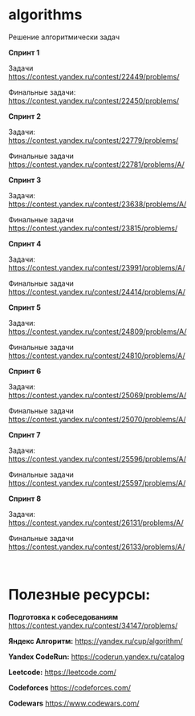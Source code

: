 # algorithms
Решение алгоритмически задач

**Спринт 1**

Задачи <br>
https://contest.yandex.ru/contest/22449/problems/


Финальные задачи:<br>
https://contest.yandex.ru/contest/22450/problems/

**Спринт 2**

Задачи:<br>
https://contest.yandex.ru/contest/22779/problems/

Финальные задачи<br>
https://contest.yandex.ru/contest/22781/problems/A/

**Спринт 3**

Задачи:<br>
https://contest.yandex.ru/contest/23638/problems/A/

Финальные задачи<br>
https://contest.yandex.ru/contest/23815/problems/

**Спринт 4**

Задачи:<br>
https://contest.yandex.ru/contest/23991/problems/A/

Финальные задачи<br>
https://contest.yandex.ru/contest/24414/problems/A/

**Спринт 5**

Задачи:<br>
https://contest.yandex.ru/contest/24809/problems/A/

Финальные задачи<br>
https://contest.yandex.ru/contest/24810/problems/A/

**Спринт 6**

Задачи:<br>
https://contest.yandex.ru/contest/25069/problems/A/

Финальные задачи<br>
https://contest.yandex.ru/contest/25070/problems/A/

**Спринт 7**

Задачи:<br>
https://contest.yandex.ru/contest/25596/problems/A/

Финальные задачи<br>
https://contest.yandex.ru/contest/25597/problems/A/

**Спринт 8**

Задачи:<br>
https://contest.yandex.ru/contest/26131/problems/A/

Финальные задачи<br>
https://contest.yandex.ru/contest/26133/problems/A/

<br>

# Полезные ресурсы: <br>
**Подготовка к собеседованиям**
https://contest.yandex.ru/contest/34147/problems/

**Яндекс Алгоритм:**
https://yandex.ru/cup/algorithm/

**Yandex CodeRun:**
https://coderun.yandex.ru/catalog

**Leetcode:**
https://leetcode.com/

**Codeforces**
https://codeforces.com/

**Codewars**
https://www.codewars.com/


````